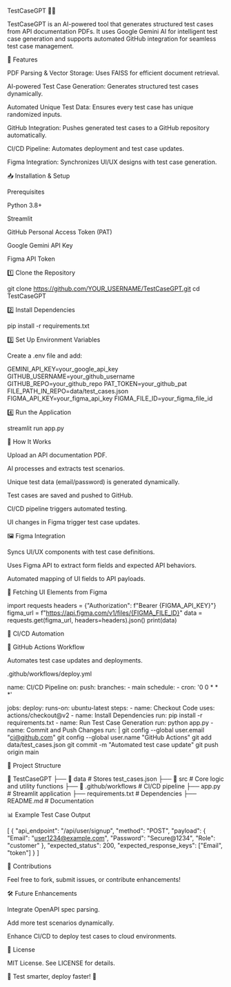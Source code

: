 TestCaseGPT 🤪🤖

TestCaseGPT is an AI-powered tool that generates structured test cases from API documentation PDFs. It uses Google Gemini AI for intelligent test case generation and supports automated GitHub integration for seamless test case management.

🚀 Features

PDF Parsing & Vector Storage: Uses FAISS for efficient document retrieval.

AI-powered Test Case Generation: Generates structured test cases dynamically.

Automated Unique Test Data: Ensures every test case has unique randomized inputs.

GitHub Integration: Pushes generated test cases to a GitHub repository automatically.

CI/CD Pipeline: Automates deployment and test case updates.

Figma Integration: Synchronizes UI/UX designs with test case generation.

📥 Installation & Setup

Prerequisites

Python 3.8+

Streamlit

GitHub Personal Access Token (PAT)

Google Gemini API Key

Figma API Token

1️⃣ Clone the Repository

git clone https://github.com/YOUR_USERNAME/TestCaseGPT.git
cd TestCaseGPT

2️⃣ Install Dependencies

pip install -r requirements.txt

3️⃣ Set Up Environment Variables

Create a .env file and add:

GEMINI_API_KEY=your_google_api_key
GITHUB_USERNAME=your_github_username
GITHUB_REPO=your_github_repo
PAT_TOKEN=your_github_pat
FILE_PATH_IN_REPO=data/test_cases.json
FIGMA_API_KEY=your_figma_api_key
FIGMA_FILE_ID=your_figma_file_id

4️⃣ Run the Application

streamlit run app.py

📝 How It Works

Upload an API documentation PDF.

AI processes and extracts test scenarios.

Unique test data (email/password) is generated dynamically.

Test cases are saved and pushed to GitHub.

CI/CD pipeline triggers automated testing.

UI changes in Figma trigger test case updates.

🖼️ Figma Integration

Syncs UI/UX components with test case definitions.

Uses Figma API to extract form fields and expected API behaviors.

Automated mapping of UI fields to API payloads.

🔄 Fetching UI Elements from Figma

import requests
headers = {"Authorization": f"Bearer {FIGMA_API_KEY}"}
figma_url = f"https://api.figma.com/v1/files/{FIGMA_FILE_ID}"
data = requests.get(figma_url, headers=headers).json()
print(data)

🔄 CI/CD Automation

🔹 GitHub Actions Workflow

Automates test case updates and deployments.

.github/workflows/deploy.yml

name: CI/CD Pipeline
on:
  push:
    branches:
      - main
  schedule:
    - cron: '0 0 * * *'

jobs:
  deploy:
    runs-on: ubuntu-latest
    steps:
      - name: Checkout Code
        uses: actions/checkout@v2
      - name: Install Dependencies
        run: pip install -r requirements.txt
      - name: Run Test Case Generation
        run: python app.py
      - name: Commit and Push Changes
        run: |
          git config --global user.email "ci@github.com"
          git config --global user.name "GitHub Actions"
          git add data/test_cases.json
          git commit -m "Automated test case update"
          git push origin main

📌 Project Structure

📂 TestCaseGPT
├── 📂 data               # Stores test_cases.json
├── 📂 src                # Core logic and utility functions
├── 📂 .github/workflows  # CI/CD pipeline
├── app.py                # Streamlit application
├── requirements.txt      # Dependencies
├── README.md             # Documentation

📊 Example Test Case Output

[
  {
    "api_endpoint": "/api/user/signup",
    "method": "POST",
    "payload": {
      "Email": "user1234@example.com",
      "Password": "Secure@1234",
      "Role": "customer"
    },
    "expected_status": 200,
    "expected_response_keys": ["Email", "token"]
  }
]

🤝 Contributions

Feel free to fork, submit issues, or contribute enhancements!

🛠️ Future Enhancements

Integrate OpenAPI spec parsing.

Add more test scenarios dynamically.

Enhance CI/CD to deploy test cases to cloud environments.

📄 License

MIT License. See LICENSE for details.

🚀 Test smarter, deploy faster! 🚀

